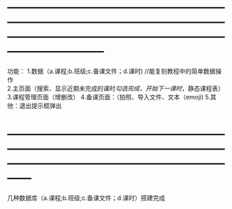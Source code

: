 

# —————————————————————————————————————————————————————————————— #
功能： 
1.数据（a.课程;b.班级;c.备课文件；d.课时)                //能复刻教程中的简单数据操作   
2.主页面（搜索、显示近期未完成的课时*勾选完成，开始下一课时*，静态课程表）
3.课程管理页面（增删改）
4.备课页面：（拍照、导入文件、文本（emoji)
5.其他：退出提示框弹出



# ———————————————————————————————————————————————————————— #

几种数据库（a.课程;b.班级;c.备课文件；d.课时）搭建完成
